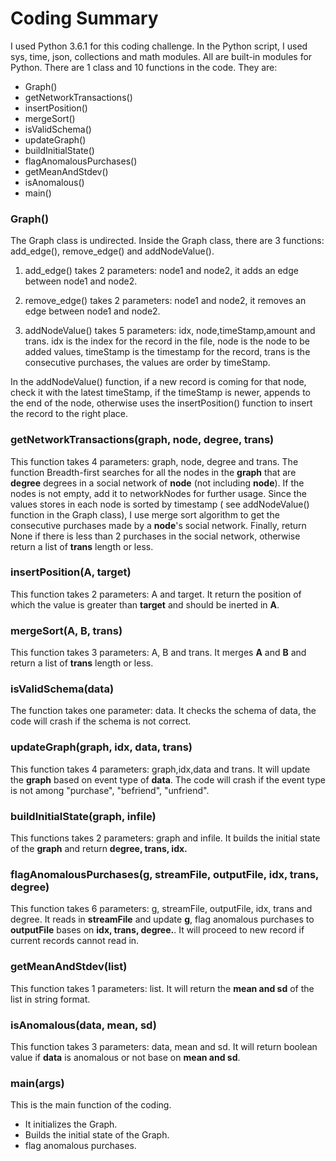 # Coding Summary

I used Python 3.6.1 for this coding challenge. In the Python script, I used sys, time, json, collections and math modules. All are built-in modules for Python.
There are 1 class and 10 functions in the code. They are:

* Graph()
* getNetworkTransactions()
* insertPosition()
* mergeSort()
* isValidSchema()
* updateGraph()
* buildInitialState()
* flagAnomalousPurchases()
* getMeanAndStdev()
* isAnomalous()
* main()

### Graph()

The Graph class is undirected. Inside the Graph class, there are 3 functions: add_edge(), remove_edge() and addNodeValue(). 

1. add_edge() takes 2 parameters: node1 and node2, it adds an edge between node1 and node2.

2. remove_edge() takes 2 parameters: node1 and node2, it removes an edge between node1 and node2.

3. addNodeValue() takes 5 parameters: idx, node,timeStamp,amount and trans. idx is the index for the record in the file, node is the node to be added values, timeStamp is the timestamp for the record, trans is the consecutive purchases, the values are order by timeStamp. 

In the addNodeValue() function, if a new record is coming for that node, check it with the latest timeStamp, if the timeStamp is newer, appends to the end of the node, otherwise uses the insertPosition() function to insert the record to the right place.

### getNetworkTransactions(graph, node, degree, trans)

This function takes 4 parameters: graph, node, degree and trans. The function Breadth-first searches for all the nodes in the **graph** that are **degree** degrees in a social network of **node** (not including **node**). 
If the nodes is not empty, add it to networkNodes for further usage. Since the values stores in each node is sorted by timestamp ( see addNodeValue() function in the Graph class), I use merge sort algorithm to get the 
consecutive purchases made by a **node**'s social network. Finally, return None if there is less than 2 purchases in the social network, otherwise return a list of **trans** length or less.

### insertPosition(A, target)

This function takes 2 parameters: A and target. It return the position of which the value is greater than **target** and should be inerted in **A**.

### mergeSort(A, B, trans)

This function takes 3 parameters: A, B and trans. It merges **A** and **B** and return a list of **trans** length or less.

### isValidSchema(data)

The function takes one parameter: data. It checks the schema of data, the code will crash if the schema is not correct.

### updateGraph(graph, idx, data, trans)

This function takes 4 parameters: graph,idx,data and trans. It will update the **graph** based on event type of **data**. The code will crash if the event type is not among "purchase", "befriend", "unfriend".

### buildInitialState(graph, infile)

This functions takes 2 parameters: graph and infile. It builds the initial state of the **graph** and return **degree, trans, idx.**

### flagAnomalousPurchases(g, streamFile, outputFile, idx, trans, degree)

This function takes 6 parameters: g, streamFile, outputFile, idx, trans and degree. It reads in **streamFile** and update **g**, flag anomalous purchases to **outputFile** bases on **idx, trans, degree.**. It will proceed to new record
if current records cannot read in.

### getMeanAndStdev(list)

This function takes 1 parameters: list. It will return the **mean and sd** of the list in string format.

### isAnomalous(data, mean, sd)

This function takes 3 parameters: data, mean and sd. It will return boolean value if **data** is anomalous or not base on **mean and sd**.

### main(args)

This is the main function of the coding.

- It initializes the Graph.
- Builds the initial state of the Graph.
- flag anomalous purchases.